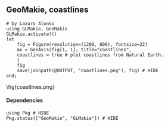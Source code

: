 <!--This file was generated, do not modify it.-->
## GeoMakie, coastlines

````julia:ex1
# by Lazaro Alonso
using GLMakie, GeoMakie
GLMakie.activate!()
let
    fig = Figure(resolution=(1200, 800), fontsize=22)
    ax = GeoAxis(fig[1, 1]; title="coastlines",
    coastlines = true # plot coastlines from Natural Earth.
    )
    fig
    save(joinpath(@OUTPUT, "coastlines.png"), fig) # HIDE
end;
````

\fig{coastlines.png}

#### Dependencies

````julia:ex2
using Pkg # HIDE
Pkg.status(["GeoMakie", "GLMakie"]) # HIDE
````

